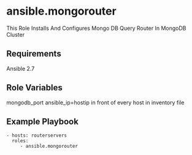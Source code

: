 ansible.mongorouter
=========

This Role Installs And Configures Mongo DB Query Router In MongoDB Cluster

Requirements
------------
Ansible 2.7

Role Variables
--------------

mongodb_port
ansible_ip=hostip in front of every host in inventory file 


Example Playbook
----------------

    - hosts: routerservers
      roles:
         - ansible.mongorouter




